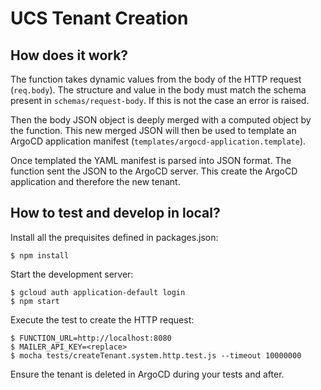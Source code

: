 # UCS Tenant Creation

## How does it work?

The function takes dynamic values from the body of the HTTP request (`req.body`).
The structure and value in the body must match the schema present in `schemas/request-body`.
If this is not the case an error is raised.

Then the body JSON object is deeply merged with a computed object by the function. 
This new merged JSON will then be used to template an ArgoCD application manifest (`templates/argocd-application.template`).

Once templated the YAML manifest is parsed into JSON format. The function sent the JSON to the ArgoCD server.
This create the ArgoCD application and therefore the new tenant.


## How to test and develop in local?

Install all the prequisites defined in packages.json:

```
$ npm install
```

Start the development server:

```
$ gcloud auth application-default login
$ npm start
```

Execute the test to create the HTTP request:

```
$ FUNCTION_URL=http://localhost:8080
$ MAILER_API_KEY=<replace>
$ mocha tests/createTenant.system.http.test.js --timeout 10000000
```

Ensure the tenant is deleted in ArgoCD during your tests and after.

